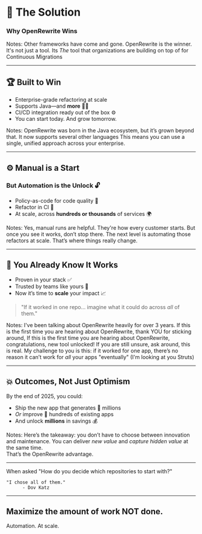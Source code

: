 # 🧩 The Solution
### Why OpenRewrite Wins

Notes:
Other frameworks have come and gone.
OpenRewrite is the winner.
It's not just a tool.
Its *The* tool that organizations are building on top of
for Continuous Migrations

---

## 🏆 Built to Win

- Enterprise-grade refactoring at scale
- Supports Java—and **more** 🧑‍💻
- CI/CD integration ready out of the box ⚙️
- You can start today. And grow tomorrow.

Notes:
OpenRewrite was born in the Java ecosystem, but it’s grown beyond that.
It now supports several other languages
This means you can use a single, unified approach across your enterprise.

---

## ⚙️ Manual is a Start
### But Automation is the Unlock 🔓

- Policy-as-code for code quality 🧾
- Refactor in CI 🧪
- At scale, across **hundreds or thousands** of services 🌍

Notes:
Yes, manual runs are helpful.
They're how every customer starts.
But once you see it works, don’t stop there.
The next level is automating those refactors at scale.
That’s where things really change.

---

## 🧠 You Already Know It Works

- Proven in your stack ✅
- Trusted by teams like yours 🤝
- Now it’s time to **scale** your impact 📈

> "If it worked in one repo... imagine what it could do across *all* of them."

Notes:
I've been talking about OpenRewrite heavily for over 3 years.
If this is the first time you are hearing about OpenRewrite, thank YOU for sticking around,
If this is the first time you are hearing about OpenRewrite, congratulations, new tool unlocked!
If you are still unsure, ask around, this is real.
My challenge to you is this: if it worked for one app, there’s no reason it can’t work for *all* your apps
"eventually" (I'm looking at you Struts)

---

## 💥 Outcomes, Not Just Optimism

By the end of 2025, you could:

- Ship the new app that generates 💸 millions
- *Or* improve 🔁 hundreds of existing apps
- And unlock **millions** in savings 💰

Notes:
Here’s the takeaway: you don’t have to choose between innovation and maintenance.
You can deliver *new value* and *capture hidden value* at the same time.\
That’s the OpenRewrite advantage.

---

When asked "How do you decide which repositories to start with?"

```text
"I chose all of them."
      - Dov Katz
```

---

## Maximize the amount of work NOT done.

Automation. At scale.